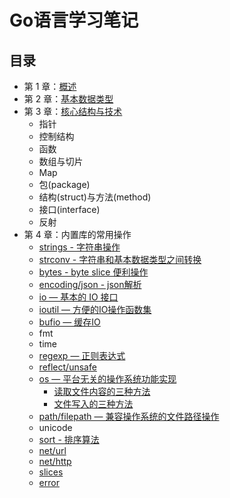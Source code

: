 # Go语言学习笔记

## 目录

- 第 1 章：[概述](01.md)
- 第 2 章：[基本数据类型](02.md)
- 第 3 章：[核心结构与技术](03.md)
  * 指针
  * 控制结构
  * 函数
  * 数组与切片
  * Map
  * 包(package)
  * 结构(struct)与方法(method)
  * 接口(interface)
  * 反射
- 第 4 章：内置库的常用操作
  * [strings - 字符串操作](strings.md)
  * [strconv - 字符串和基本数据类型之间转换](strconv.md)
  * [bytes - byte slice 便利操作](bytes.md)
  * [encoding/json - json解析](json.md)
  * [io — 基本的 IO 接口](io.md)
  * [ioutil — 方便的IO操作函数集](ioutil.md)
  * [bufio — 缓存IO](bufio.md)
  * fmt
  * time
  * [regexp — 正则表达式](regexp.md)
  * [reflect/unsafe](reflect.md)
  * [os — 平台无关的操作系统功能实现](os.md)
    * [读取文件内容的三种方法](os.md#读取文件内容的三种方法)
    * [文件写入的三种方法](os.md#文件写入的三种方法)
  * [path/filepath — 兼容操作系统的文件路径操作](filepath.md)
  * unicode
  * [sort - 排序算法](sort.md)
  * [net/url](net-url.md)
  * [net/http](net-http.md)
  * [slices](slices.md)
  * [error](error.md)
